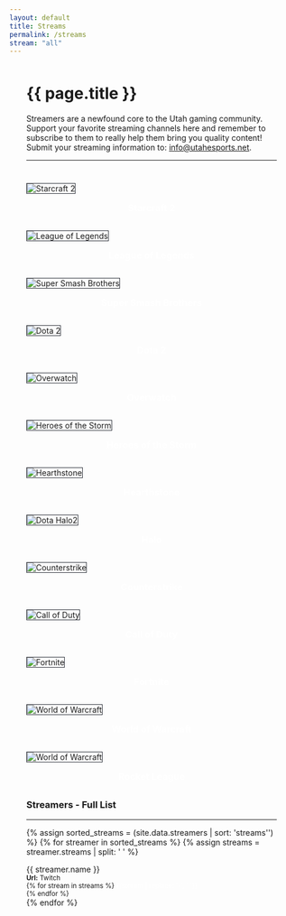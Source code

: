 ```yaml
---
layout: default
title: Streams
permalink: /streams
stream: "all"
---
```


<div style="max-width: 1200px;padding: 0 30px;margin: auto;">
  <div class="heading" style="margin: 50px 0 0">
    <h1>
      {{ page.title }}
    </h1>
  </div>
  <p>Streamers are a newfound core to the Utah gaming community. Support your favorite streaming channels here and remember to subscribe to them to really help them bring you quality content! Submit your streaming information to: <a href="mailto:info@utahesports.net">info@utahesports.net</a>.</p>
  <hr style="margin-bottom: 40px;">
  <div class="row">
    <div class="col-xs-6 col-sm-4">
      <a href="{{ site.url }}/streams/starcraft-2">
        <img src="{{ site.url }}/assets/images/banners/starcraft-2.png" alt="Starcraft 2"/>
        <h3>Starcraft 2</h3>
      </a>
    </div>
    <div class="col-xs-6 col-sm-4">
      <a href="{{ site.url }}/streams/league-of-legends">
        <img src="{{ site.url }}/assets/images/banners/league-of-legends.png" alt="League of Legends"/>
        <h3>League of Legends</h3>
      </a>
    </div>
    <div class="col-xs-6 col-sm-4">
      <a href="{{ site.url }}/streams/super-smash-brothers">
        <img src="{{ site.url }}/assets/images/banners/super-smash-brothers.png" alt="Super Smash Brothers"/>
        <h3>Super Smash Brothers</h3>
      </a>
    </div>
    <div class="col-xs-6 col-sm-4">
      <a href="{{ site.url }}/streams/dota-2">
        <img src="{{ site.url }}/assets/images/banners/dota-2.png" alt="Dota 2"/>
        <h3>Dota 2</h3>
      </a>
    </div>
    <div class="col-xs-6 col-sm-4">
      <a href="{{ site.url }}/streams/overwatch">
        <img src="{{ site.url }}/assets/images/banners/overwatch.png" alt="Overwatch"/>
        <h3>Overwatch</h3>
      </a>
    </div>
    <div class="col-xs-6 col-sm-4">
      <a href="{{ site.url }}/streams/heroes-of-the-storm">
        <img src="{{ site.url }}/assets/images/banners/heroes-of-the-storm.png" alt="Heroes of the Storm"/>
        <h3>Heroes of the Storm</h3>
      </a>
    </div>
    <div class="col-xs-6 col-sm-4">
      <a href="{{ site.url }}/streams/hearthstone">
        <img src="{{ site.url }}/assets/images/banners/hearthstone.png" alt="Hearthstone"/>
        <h3>Hearthstone</h3>
      </a>
    </div>
    <div class="col-xs-6 col-sm-4">
      <a href="{{ site.url }}/streams/halo">
        <img src="{{ site.url }}/assets/images/banners/halo.png" alt="Dota Halo2"/>
        <h3>Halo</h3>
      </a>
    </div>
    <div class="col-xs-6 col-sm-4">
      <a href="{{ site.url }}/streams/counterstrike">
        <img src="{{ site.url }}/assets/images/banners/counterstrike.png" alt="Counterstrike"/>
        <h3>Counterstrike</h3>
      </a>
    </div>
    <div class="col-xs-6 col-sm-4">
      <a href="{{ site.url }}/streams/call-of-duty">
        <img src="{{ site.url }}/assets/images/banners/call-of-duty.png" alt="Call of Duty"/>
        <h3>Call of Duty</h3>
      </a>
    </div>
    <div class="col-xs-6 col-sm-4">
      <a href="{{ site.url }}/streams/fortnite">
        <img src="{{ site.url }}/assets/images/banners/fortnite.png" alt="Fortnite"/>
        <h3>Fortnite</h3>
      </a>
    </div>
    <div class="col-xs-6 col-sm-4">
      <a href="{{ site.url }}/streams/warcraft">
        <img src="{{ site.url }}/assets/images/banners/warcraft.png" alt="World of Warcraft"/>
        <h3>World of Warcraft</h3>
      </a>
    </div>
    <div class="col-xs-6 col-sm-4">
      <a href="{{ site.url }}/streams/rocket-league">
        <img src="{{ site.url }}/assets/images/banners/rocket-league.png" alt="World of Warcraft"/>
        <h3>Rocket League</h3>
      </a>
    </div>
  </div>
  <h3>Streamers - Full List</h3>
  <hr/>
  <div class="row">
    {% assign sorted_streams = (site.data.streamers | sort: 'streams'') %}
    {% for streamer in sorted_streams %}
    {% assign streams = streamer.streams | split: ' ' %}
    <div class="col-xs-6 col-sm-4 col-md-3">
      <p>{{ streamer.name }}</p>
      <p style="margin-bottom: 0;"><small><strong>Url:</strong> <a href="https://twitch.tv/{{ streamer.name }}" target="_blank">Twitch</a></small></p>
      <p><small>
        {% for stream in streams %}
          <a href="/{{ stream }}" style="color: #fff;">{{stream | replace: '-', ' '}}</a><br/>
        {% endfor %}
      </small></p>
    </div>
    {% endfor %}
  </div>
</div>

<style>
  .row a {
    text-decoration: none;
  }
  .row h3 {
    text-align: center;
    margin: 15px 0 30px;
    color: #fff;
  }
  .row img {
    border: 1px solid #2d313a;
  }
  p:not(:last-child) {
    margin-bottom: 0;
  }
  p + p {
    margin: 0;
  }
</style>